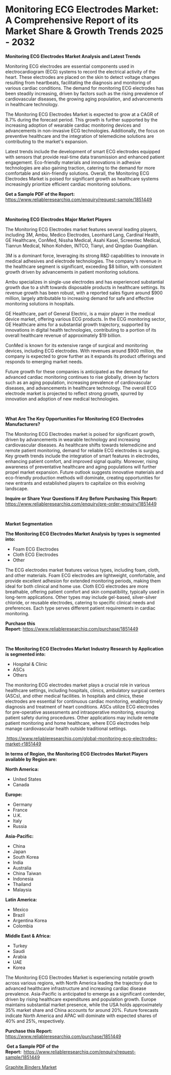<p><h1>Monitoring ECG Electrodes Market: A Comprehensive Report of its Market Share & Growth Trends 2025 - 2032</h1></p><p><strong>Monitoring ECG Electrodes Market Analysis and Latest Trends</strong></p>
<p><p>Monitoring ECG electrodes are essential components used in electrocardiogram (ECG) systems to record the electrical activity of the heart. These electrodes are placed on the skin to detect voltage changes resulting from heartbeats, facilitating the diagnosis and monitoring of various cardiac conditions. The demand for monitoring ECG electrodes has been steadily increasing, driven by factors such as the rising prevalence of cardiovascular diseases, the growing aging population, and advancements in healthcare technology.</p><p>The Monitoring ECG Electrodes Market is expected to grow at a CAGR of 8.7% during the forecast period. This growth is further supported by the increasing adoption of wearable cardiac monitoring devices and advancements in non-invasive ECG technologies. Additionally, the focus on preventive healthcare and the integration of telemedicine solutions are contributing to the market's expansion. </p><p>Latest trends include the development of smart ECG electrodes equipped with sensors that provide real-time data transmission and enhanced patient engagement. Eco-friendly materials and innovations in adhesive technologies are also gaining traction, catering to the demand for more comfortable and skin-friendly solutions. Overall, the Monitoring ECG Electrodes Market is poised for significant growth as healthcare systems increasingly prioritize efficient cardiac monitoring solutions.</p></p>
<p><strong>Get a Sample PDF of the Report:&nbsp;</strong> <a href="https://www.reliableresearchiq.com/enquiry/request-sample/1851449?utm_campaign=3128&utm_medium=2&utm_source=Github&utm_content=ia&utm_term=26032025&utm_id=monitoring-ecg-electrodes">https://www.reliableresearchiq.com/enquiry/request-sample/1851449</a></p>
<p>&nbsp;</p>
<p><strong>Monitoring ECG Electrodes Major Market Players</strong></p>
<p><p>The Monitoring ECG Electrodes market features several leading players, including 3M, Ambu, Medico Electrodes, Leonhard Lang, Cardinal Health, GE Healthcare, ConMed, Nissha Medical, Asahi Kasei, Screentec Medical, Tianrun Medical, Nihon Kohden, INTCO, Tianyi, and Qingdao Guangdian. </p><p>3M is a dominant force, leveraging its strong R&D capabilities to innovate in medical adhesives and electrode technologies. The company's revenue in the healthcare segment is significant, exceeding $8 billion, with consistent growth driven by advancements in patient monitoring solutions.</p><p>Ambu specializes in single-use electrodes and has experienced substantial growth due to a shift towards disposable products in healthcare settings. Its revenue growth has been robust, with a reported sales figure around $900 million, largely attributable to increasing demand for safe and effective monitoring solutions in hospitals.</p><p>GE Healthcare, part of General Electric, is a major player in the medical device market, offering various ECG products. In the ECG monitoring sector, GE Healthcare aims for a substantial growth trajectory, supported by innovations in digital health technologies, contributing to a portion of its overall healthcare revenue of approximately $19 billion.</p><p>ConMed is known for its extensive range of surgical and monitoring devices, including ECG electrodes. With revenues around $900 million, the company is expected to grow further as it expands its product offerings and responds to emerging market needs.</p><p>Future growth for these companies is anticipated as the demand for advanced cardiac monitoring continues to rise globally, driven by factors such as an aging population, increasing prevalence of cardiovascular diseases, and advancements in healthcare technology. The overall ECG electrode market is projected to reflect strong growth, spurred by innovation and adoption of new medical technologies.</p></p>
<p>&nbsp;</p>
<p><strong>What Are The Key Opportunities For Monitoring ECG Electrodes Manufacturers?</strong></p>
<p><p>The Monitoring ECG Electrodes market is poised for significant growth, driven by advancements in wearable technology and increasing cardiovascular diseases. As healthcare shifts towards telemedicine and remote patient monitoring, demand for reliable ECG electrodes is surging. Key growth trends include the integration of smart features in electrodes, enhancing patient comfort, and improved signal quality. Moreover, rising awareness of preventative healthcare and aging populations will further propel market expansion. Future outlook suggests innovative materials and eco-friendly production methods will dominate, creating opportunities for new entrants and established players to capitalize on this evolving landscape.</p></p>
<p><strong>Inquire or Share Your Questions If Any Before Purchasing This Report:</strong> <a href="https://www.reliableresearchiq.com/enquiry/pre-order-enquiry/1851449?utm_campaign=3128&utm_medium=2&utm_source=Github&utm_content=ia&utm_term=26032025&utm_id=monitoring-ecg-electrodes">https://www.reliableresearchiq.com/enquiry/pre-order-enquiry/1851449</a></p>
<p>&nbsp;</p>
<p><strong>Market Segmentation</strong></p>
<p><strong>The Monitoring ECG Electrodes Market Analysis by types is segmented into:</strong></p>
<p><ul><li>Foam ECG Electrodes</li><li>Cloth ECG Electrodes</li><li>Other</li></ul></p>
<p><p>The ECG electrodes market features various types, including foam, cloth, and other materials. Foam ECG electrodes are lightweight, comfortable, and provide excellent adhesion for extended monitoring periods, making them ideal for both clinical and home use. Cloth ECG electrodes are more breathable, offering patient comfort and skin compatibility, typically used in long-term applications. Other types may include gel-based, silver-silver chloride, or reusable electrodes, catering to specific clinical needs and preferences. Each type serves different patient requirements in cardiac monitoring.</p></p>
<p><strong>Purchase this Report:&nbsp;</strong><a href="https://www.reliableresearchiq.com/purchase/1851449?utm_campaign=3128&utm_medium=2&utm_source=Github&utm_content=ia&utm_term=26032025&utm_id=monitoring-ecg-electrodes">https://www.reliableresearchiq.com/purchase/1851449</a></p>
<p>&nbsp;</p>
<p><strong>The Monitoring ECG Electrodes Market Industry Research by Application is segmented into:</strong></p>
<p><ul><li>Hospital & Clinic</li><li>ASCs</li><li>Others</li></ul></p>
<p><p>The monitoring ECG electrodes market plays a crucial role in various healthcare settings, including hospitals, clinics, ambulatory surgical centers (ASCs), and other medical facilities. In hospitals and clinics, these electrodes are essential for continuous cardiac monitoring, enabling timely diagnosis and treatment of heart conditions. ASCs utilize ECG electrodes for pre-operative assessments and intraoperative monitoring, ensuring patient safety during procedures. Other applications may include remote patient monitoring and home healthcare, where ECG electrodes help manage cardiovascular health outside traditional settings.</p></p>
<p><a href="https://www.reliableresearchiq.com/global-monitoring-ecg-electrodes-market-r1851449?utm_campaign=3128&utm_medium=2&utm_source=Github&utm_content=ia&utm_term=26032025&utm_id=monitoring-ecg-electrodes">&nbsp;https://www.reliableresearchiq.com/global-monitoring-ecg-electrodes-market-r1851449</a></p>
<p><strong>In terms of Region, the Monitoring ECG Electrodes Market Players available by Region are:</strong></p>
<p>
    <p> <strong> North America: </strong>
        <ul>
            <li>United States</li>
            <li>Canada</li>
        </ul>
        </p> 
    <p> <strong> Europe: </strong>
        <ul>
            <li>Germany</li>
            <li>France</li>
            <li>U.K.</li>
            <li>Italy</li>
            <li>Russia</li>
        </ul>
        </p> 
    <p> <strong> Asia-Pacific: </strong>
        <ul>
            <li>China</li>
            <li>Japan</li>
            <li>South Korea</li>
            <li>India</li>
            <li>Australia</li>
            <li>China Taiwan</li>
            <li>Indonesia</li>
            <li>Thailand</li>
            <li>Malaysia</li>
        </ul>
        </p> 
    <p> <strong> Latin America: </strong>
        <ul>
            <li>Mexico</li>
            <li>Brazil</li>
            <li>Argentina Korea</li>
            <li>Colombia</li>
        </ul>
        </p> 
    <p> <strong> Middle East & Africa: </strong>
        <ul>
            <li>Turkey</li>
            <li>Saudi</li>
            <li>Arabia</li>
            <li>UAE</li>
            <li>Korea</li>
        </ul>
    </p>
    </p>
<p><p>The Monitoring ECG Electrodes Market is experiencing notable growth across various regions, with North America leading the trajectory due to advanced healthcare infrastructure and increasing cardiac disease prevalence. Asia-Pacific is anticipated to emerge as a significant contender, driven by rising healthcare expenditures and population growth. Europe maintains substantial market presence, while the USA holds approximately 35% market share and China accounts for around 20%. Future forecasts indicate North America and APAC will dominate with expected shares of 40% and 25%, respectively.</p></p>
<p><strong>Purchase this Report: </strong><a href="https://www.reliableresearchiq.com/purchase/1851449?utm_campaign=3128&utm_medium=2&utm_source=Github&utm_content=ia&utm_term=26032025&utm_id=monitoring-ecg-electrodes">https://www.reliableresearchiq.com/purchase/1851449</a></p>
<p>&nbsp;<strong>Get a Sample PDF of the Report:&nbsp;&nbsp;</strong><a href="https://www.reliableresearchiq.com/enquiry/request-sample/1851449?utm_campaign=3128&utm_medium=2&utm_source=Github&utm_content=ia&utm_term=26032025&utm_id=monitoring-ecg-electrodes">https://www.reliableresearchiq.com/enquiry/request-sample/1851449</a></p>
<p><strong></strong></p>
<p><p><a href="https://github.com/micbotam/Market-Research-Report-List-1/blob/main/graphite-binders-market.md?utm_campaign=3128&utm_medium=2&utm_source=Github&utm_content=ia&utm_term=26032025&utm_id=monitoring-ecg-electrodes">Graphite Binders Market</a></p></p>